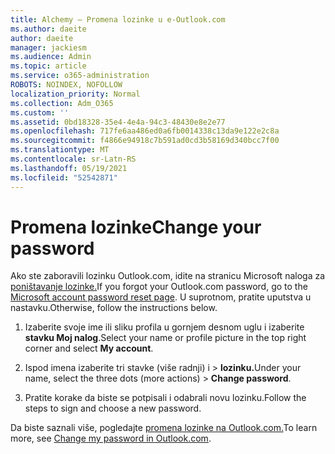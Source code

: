 ```yaml
---
title: Alchemy – Promena lozinke u e-Outlook.com
ms.author: daeite
author: daeite
manager: jackiesm
ms.audience: Admin
ms.topic: article
ms.service: o365-administration
ROBOTS: NOINDEX, NOFOLLOW
localization_priority: Normal
ms.collection: Adm_O365
ms.custom: ''
ms.assetid: 0bd18328-35e4-4e4a-94c3-48430e8e2e77
ms.openlocfilehash: 717fe6aa486ed0a6fb0014338c13da9e122e2c8a
ms.sourcegitcommit: f4866e94918c7b591ad0cd3b58169d340bcc7f00
ms.translationtype: MT
ms.contentlocale: sr-Latn-RS
ms.lasthandoff: 05/19/2021
ms.locfileid: "52542871"
---
```

# <a name="change-your-password"></a><span data-ttu-id="d5b51-102">Promena lozinke</span><span class="sxs-lookup"><span data-stu-id="d5b51-102">Change your password</span></span>

<span data-ttu-id="d5b51-103">Ako ste zaboravili lozinku Outlook.com, idite na stranicu Microsoft naloga za [poništavanje lozinke.](https://go.microsoft.com/fwlink/p/?linkid=841909)</span><span class="sxs-lookup"><span data-stu-id="d5b51-103">If you forgot your Outlook.com password, go to the [Microsoft account password reset page](https://go.microsoft.com/fwlink/p/?linkid=841909).</span></span> <span data-ttu-id="d5b51-104">U suprotnom, pratite uputstva u nastavku.</span><span class="sxs-lookup"><span data-stu-id="d5b51-104">Otherwise, follow the instructions below.</span></span>
  
1. <span data-ttu-id="d5b51-105">Izaberite svoje ime ili sliku profila u gornjem desnom uglu i izaberite **stavku Moj nalog**.</span><span class="sxs-lookup"><span data-stu-id="d5b51-105">Select your name or profile picture in the top right corner and select **My account**.</span></span> 
    
2. <span data-ttu-id="d5b51-106">Ispod imena izaberite tri stavke (više radnji) i > **lozinku.**</span><span class="sxs-lookup"><span data-stu-id="d5b51-106">Under your name, select the three dots (more actions) > **Change password**.</span></span> 
    
3. <span data-ttu-id="d5b51-107">Pratite korake da biste se potpisali i odabrali novu lozinku.</span><span class="sxs-lookup"><span data-stu-id="d5b51-107">Follow the steps to sign and choose a new password.</span></span> 
    
<span data-ttu-id="d5b51-108">Da biste saznali više, pogledajte [promena lozinke na Outlook.com.](https://support.office.com/article/2138d690-811c-4545-b2f3-e4dbe80c9735.aspx)</span><span class="sxs-lookup"><span data-stu-id="d5b51-108">To learn more, see [Change my password in Outlook.com](https://support.office.com/article/2138d690-811c-4545-b2f3-e4dbe80c9735.aspx).</span></span>
  

